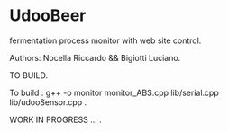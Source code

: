 # UdooBeer
fermentation process monitor with web site control.

Authors: Nocella Riccardo && Bigiotti Luciano.

TO BUILD.

To build : g++ -o monitor monitor_ABS.cpp lib/serial.cpp lib/udooSensor.cpp .

WORK IN PROGRESS ... .
